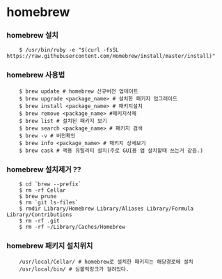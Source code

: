 # homebrew


### homebrew 설치
```shell
	$ /usr/bin/ruby -e "$(curl -fsSL https://raw.githubusercontent.com/Homebrew/install/master/install)"
```

### homebrew 사용법
```shell
	$ brew update # homebrew 신규버전 업데이트
	$ brew upgrade <package_name> # 설치한 패키지 업그레이드
	$ brew install <package_name> # 패키지설치
	$ brew remove <package_name> #패키지삭제
	$ brew list # 설치된 패키지 보기
	$ brew search <package_name> # 패키지 검색
	$ brew -v # 버전확인
	$ brew info <package_name> # 패키지 상세보기
	$ brew cask # 맥용 유틸리티 설치(주로 GUI용 앱 설치할때 쓰는거 같음.)
```

### homebrew 설치제거 ??
```shell
	$ cd `brew --prefix`
	$ rm -rf Cellar
	$ brew prune
	$ rm `git ls-files`
	$ rmdir Library/Homebrew Library/Aliases Library/Formula Library/Contributions
	$ rm -rf .git
	$ rm -rf ~/Library/Caches/Homebrew
```

### homebrew 패키지 설치위치
```shell
	/usr/local/Cellar/ # homebrew로 설치한 패키지는 해당경로에 설치
	/usr/local/bin/ # 심볼릭링크가 걸려있다.
```